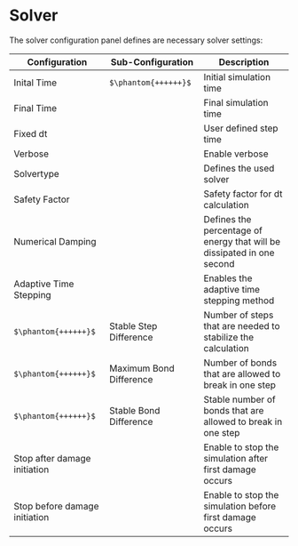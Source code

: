 <!--
SPDX-FileCopyrightText: 2023 PeriHub <https://gitlab.com/dlr-perihub/PeriHub>

SPDX-License-Identifier: Apache-2.0
-->

# Solver

The solver configuration panel defines are necessary solver settings:

Configuration | Sub-Configuration | Description
--- |--- | ---
Inital Time | `$\phantom{++++++}$` | Initial simulation time
Final Time | |  Final simulation time
Fixed dt | |  User defined step time
Verbose | |  Enable verbose
Solvertype | |  Defines the used solver
Safety Factor | |  Safety factor for dt calculation
Numerical Damping | |  Defines the percentage of energy that will be dissipated in one second
Adaptive Time Stepping | |  Enables the adaptive time stepping method
`$\phantom{++++++}$` | Stable Step Difference |  Number of steps that are needed to stabilize the calculation
`$\phantom{++++++}$` | Maximum Bond Difference |  Number of bonds that are allowed to break in one step
`$\phantom{++++++}$` | Stable Bond Difference |  Stable number of bonds that are allowed to break in one step
Stop after damage initiation | | Enable to stop the simulation after first damage occurs
Stop before damage initiation | |  Enable to stop the simulation before first damage occurs

